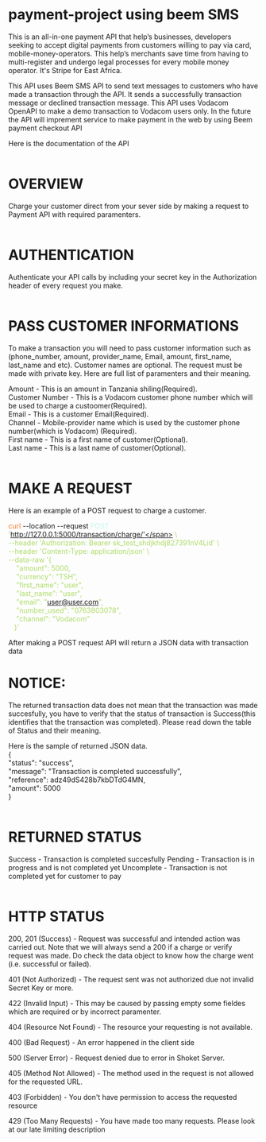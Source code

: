 # payment-project using beem SMS
This is an all-in-one payment API that help’s businesses, developers seeking to accept digital payments from customers willing to pay via card, mobile-money-operators. This help’s merchants save time from having to multi-register and undergo legal processes for every mobile money operator. It's Stripe for East Africa.

This API uses Beem SMS API to send text messages to customers who have made a transaction through the API. It sends a successfully transaction message or declined transaction message.
This API uses Vodacom OpenAPI to make a demo transaction to Vodacom users only.
In the future the API will imprement service to make payment in the web by using Beem payment checkout API

Here is the documentation of the API<br><br>

# OVERVIEW <br>
Charge your customer direct from your sever side by making a request to Payment API with required paramenters.<br><br>


# AUTHENTICATION<br>
Authenticate your API calls by including your secret key in the Authorization header of every request you make.<br><br>


# PASS CUSTOMER INFORMATIONS<br>
To make a transaction you will need to pass customer information such as (phone_number, amount, provider_name, Email, amount, first_name, last_name and etc). Customer names are optional. The request must be made with private key. Here are full list of paramenters and their meaning.<br>

Amount - This is an amount in Tanzania shiling(Required).<br>
Customer Number	- This is a Vodacom customer phone number which will be used to charge a custoomer(Required).<br>
Email - This is a customer Email(Required).<br>
Channel - Mobile-provider name which is used by the customer phone number(which is Vodacom) (Required).<br>
First name - This is a first name of customer(Optional).<br>
Last name - This is a last name of customer(Optional).<br><br>


# MAKE A REQUEST<br>
Here is an example of a POST request to charge a customer.<br>

<span style="color:rgb(250, 120, 45)">curl</span> --location --request <span style="color:rgb(194, 247, 237)">POST</span> <span style="color:rgb(173, 219, 103)">'http://127.0.0.1:5000/transaction/charge/'</span> \ <br>
--header <span style="color:rgb(173, 219, 103)">'Authorization: Bearer sk_test_shdjkhdj827391nV4Lid'</span> \ <br>
--header <span style="color:rgb(173, 219, 103)">'Content-Type: application/json'</span> \ <br>
--data-raw <span style="color:rgb(173, 219, 103)">'{ <br>
    &nbsp;&nbsp;&nbsp; "amount": 5000, <br>
    &nbsp;&nbsp;&nbsp; "currency": "TSH", <br>
    &nbsp;&nbsp;&nbsp; "first_name": "user", <br>
    &nbsp;&nbsp;&nbsp; "last_name": "user", <br>
    &nbsp;&nbsp;&nbsp; "email": "user@user.com", <br>
    &nbsp;&nbsp;&nbsp; "number_used": "0763803078", <br>
    &nbsp;&nbsp;&nbsp; "channel": "Vodacom" <br>
&nbsp;&nbsp;&nbsp;}'</span>
   
After making a POST request API will return a JSON data with transaction data

# NOTICE: 
The returned transaction data does not mean that the transaction was made succesfully, you have to verify that the status of transaction is Success(this identifies that the transaction was completed). Please read down the table of Status and their meaning.

Here is the sample of returned JSON data.<br>
{<br>
    "status": "success",<br>
    "message": "Transaction is completed successfully",<br>
    "reference": adz49dS428b7kbDTdG4MN,<br>
    "amount": 5000<br>
}<br><br>


# RETURNED STATUS
Success - Transaction is completed succesfully
Pending - Transaction is in progress and is not completed yet
Uncomplete - Transaction is not completed yet for customer to pay<br><br>


# HTTP STATUS<br>
200, 201 (Success) - Request was successful and intended action was carried out. Note that we will always send a 200 if a charge or verify request was made. Do check the data object to know how the charge went (i.e. successful or failed).

401 (Not Authorized) - The request sent was not authorized due not invalid Secret Key or more.

422 (Invalid Input) - This may be caused by passing empty some fieldes which are required or by incorrect paramenter.

404 (Resource Not Found) - The resource your requesting is not available.

400	(Bad Request) - An error happened in the client side

500 (Server Error) - Request denied due to error in Shoket Server.

405 (Method Not Allowed) - The method used in the request is not allowed for the requested URL.

403 (Forbidden) - You don't have permission to access the requested resource

429 (Too Many Requests) - You have made too many requests. Please look at our late limiting description
